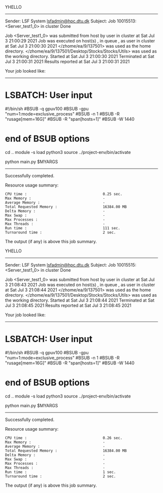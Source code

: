 YHELLO

------------------------------------------------------------
Sender: LSF System <lsfadmin@hpc.dtu.dk>
Subject: Job 10015513: <Server_test1_0> in cluster <dcc> Done

Job <Server_test1_0> was submitted from host <gbarlogin1> by user <s183914> in cluster <dcc> at Sat Jul  3 21:00:29 2021
Job was executed on host(s) <n-62-20-5>, in queue <gpuv100>, as user <s183914> in cluster <dcc> at Sat Jul  3 21:00:30 2021
</zhome/ea/9/137501> was used as the home directory.
</zhome/ea/9/137501/Desktop/Stocks/Stocks/Utils> was used as the working directory.
Started at Sat Jul  3 21:00:30 2021
Terminated at Sat Jul  3 21:00:31 2021
Results reported at Sat Jul  3 21:00:31 2021

Your job looked like:

------------------------------------------------------------
# LSBATCH: User input
#!/bin/sh
#BSUB -q gpuv100
#BSUB -gpu "num=1:mode=exclusive_process"
#BSUB -n 1
#BSUB -R "rusage[mem=16G]"
#BSUB -R "span[hosts=1]"
#BSUB -W 1440
# end of BSUB options
cd ..
module -s load python3
source ../project-env/bin/activate

python main.py $MYARGS


------------------------------------------------------------

Successfully completed.

Resource usage summary:

    CPU time :                                   0.25 sec.
    Max Memory :                                 -
    Average Memory :                             -
    Total Requested Memory :                     16384.00 MB
    Delta Memory :                               -
    Max Swap :                                   -
    Max Processes :                              -
    Max Threads :                                -
    Run time :                                   111 sec.
    Turnaround time :                            2 sec.

The output (if any) is above this job summary.

YHELLO

------------------------------------------------------------
Sender: LSF System <lsfadmin@hpc.dtu.dk>
Subject: Job 10015515: <Server_test1_0> in cluster <dcc> Done

Job <Server_test1_0> was submitted from host <gbarlogin1> by user <s183914> in cluster <dcc> at Sat Jul  3 21:08:43 2021
Job was executed on host(s) <n-62-20-5>, in queue <gpuv100>, as user <s183914> in cluster <dcc> at Sat Jul  3 21:08:44 2021
</zhome/ea/9/137501> was used as the home directory.
</zhome/ea/9/137501/Desktop/Stocks/Stocks/Utils> was used as the working directory.
Started at Sat Jul  3 21:08:44 2021
Terminated at Sat Jul  3 21:08:45 2021
Results reported at Sat Jul  3 21:08:45 2021

Your job looked like:

------------------------------------------------------------
# LSBATCH: User input
#!/bin/sh
#BSUB -q gpuv100
#BSUB -gpu "num=1:mode=exclusive_process"
#BSUB -n 1
#BSUB -R "rusage[mem=16G]"
#BSUB -R "span[hosts=1]"
#BSUB -W 1440
# end of BSUB options
cd ..
module -s load python3
source ../project-env/bin/activate

python main.py $MYARGS


------------------------------------------------------------

Successfully completed.

Resource usage summary:

    CPU time :                                   0.26 sec.
    Max Memory :                                 -
    Average Memory :                             -
    Total Requested Memory :                     16384.00 MB
    Delta Memory :                               -
    Max Swap :                                   -
    Max Processes :                              -
    Max Threads :                                -
    Run time :                                   1 sec.
    Turnaround time :                            2 sec.

The output (if any) is above this job summary.

